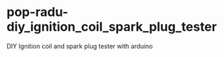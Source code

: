 # pop-radu-diy_ignition_coil_spark_plug_tester
DIY Ignition coil and spark plug tester with arduino
